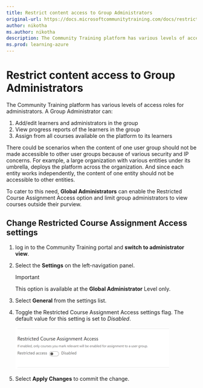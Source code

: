 ```yaml
---
title: Restrict content access to Group Administrators
original-url: https://docs.microsoftcommunitytraining.com/docs/restrict-content-access-to-group-administrators
author: nikotha
ms.author: nikotha
description: The Community Training platform has various levels of access roles for administrators.
ms.prod: learning-azure
---
```


# Restrict content access to Group Administrators

The Community Training platform has various levels of access roles for administrators. A Group Administrator can:

1. Add/edit learners and administrators in the group
2. View progress reports of the learners in the group
3. Assign from all courses available on the platform to its learners

There could be scenarios when the content of one user group should not be made accessible to other user groups because of various security and IP concerns. For example, a large organization with various entities under its umbrella, deploys the platform across the organization. And since each entity works independently, the content of one entity should not be accessible to other entities.

To cater to this need, **Global Administrators** can enable the Restricted Course Assignment Access option and limit group administrators to view courses outside their purview.

## Change Restricted Course Assignment Access settings

1. log in to the Community Training portal and **switch to administrator view**.
1. Select the **Settings** on the left-navigation panel.

      > [!IMPORTANT]
      > This option is available at the **Global Administrator** Level only.

1. Select **General** from the settings list.
1. Toggle the Restricted Course Assignment Access settings flag. The default value for this setting is set to *Disabled*.

      ![Restrict Course.png](../media/Restrict%20Course.png)

1. Select **Apply Changes** to commit the change.
